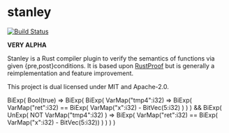 # stanley

[![Build Status](https://travis-ci.org/neosilky/stanley.svg?branch=master)](https://travis-ci.org/neosilky/stanley)

**VERY ALPHA**

Stanley is a Rust compiler plugin to verify the semantics of functions via given {pre,post}conditions. It is based upon [RustProof](https://github.com/Rust-Proof/rustproof/) but is generally a reimplementation and feature improvement.

This project is dual licensed under MIT and Apache-2.0.

BiExp(
	Bool(true)
		=>
	BiExp(
		BiExp(
			VarMap("tmp4":i32)
				=>
			BiExp(
				VarMap("ret":i32)
					==
				BiExp(
					VarMap("x":i32)
						-
					BitVec(5:i32)
				)
			)
		)
		&&
		BiExp(
			UnExp(
				NOT
				VarMap("tmp4":i32)
			)
				=>
			BiExp(
				VarMap("ret":i32)
					==
				BiExp(
					VarMap("x":i32)
						-
					BitVec(5:i32))
				)
			)
		)
	)
